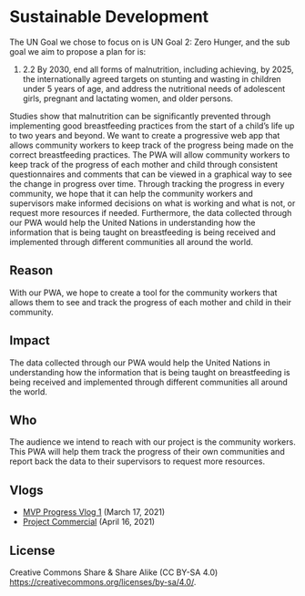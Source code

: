 # Sustainable Development 

The UN Goal we chose to focus on is UN Goal 2: Zero Hunger, and the sub goal we aim to propose a plan for is:
   1.	2.2 By 2030, end all forms of malnutrition, including achieving, by 2025, the internationally agreed targets on stunting and wasting in children under 5         years of age, and address the nutritional needs of adolescent girls, pregnant and lactating women, and older persons.

Studies show that malnutrition can be significantly prevented through implementing good breastfeeding practices from the start of a child’s life up to two years and beyond. We want to create a progressive web app that allows community workers to keep track of the progress being made on the correct breastfeeding practices. The PWA will allow community workers to keep track of the progress of each mother and child through consistent questionnaires and comments that can be viewed in a graphical way to see the change in progress over time. Through tracking the progress in every community, we hope that it can help the community workers and supervisors make informed decisions on what is working and what is not, or request more resources if needed. Furthermore, the data collected through our PWA would help the United Nations in understanding how the information that is being taught on breastfeeding is being received and implemented through different communities all around the world. 


## Reason

With our PWA, we hope to create a tool for the community workers that allows them to see and track the progress of each mother and child in their community.  

## Impact

The data collected through our PWA would help the United Nations in understanding how the information that is being taught on breastfeeding is being received and implemented through different communities all around the world. 

## Who

The audience we intend to reach with our project is the community workers. This PWA will help them track the progress of their own communities and report back the data to their supervisors to request more resources. 

## Vlogs
- [MVP Progress Vlog 1](https://youtu.be/hqBPpfAcbf0) (March 17, 2021)
- [Project Commercial](https://www.youtube.com/watch?v=zXvX0ARtUYo) (April 16, 2021)

## License

Creative Commons Share & Share Alike (CC BY-SA 4.0) https://creativecommons.org/licenses/by-sa/4.0/.
